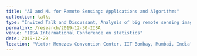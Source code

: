 ```yaml
---
title: "AI and ML for Remote Sensing: Applications and Algorithms"
collection: talks
type: "Invited Talk and Discussant, Analysis of big remote sensing imagery : Tools and techniques"
permalink: /research/2019-12-30-IISA
venue: "IISA International Conference on statistics"
date: 2019-12-29
location: "Victor Menezes Convention Center, IIT Bombay, Mumbai, India"
---
```


